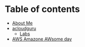 # Table of contents

* [About Me](README.md)
* [acloudguru](acloudguru/README.md)
  * [Labs](acloudguru/labs.md)
* [AWS Amazone AWsome day](aws-amazone-awsome-day.md)

